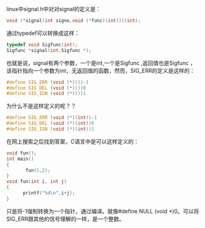linux中signal.h中对对signal的定义是：

```c
void (*signal(int signo,void (*func)(int)))(int);
```

通过typedef可以转换成这样：

```c
typedef void Sigfunc(int);
Sigfunc *signal(int,Sigfunc *);
```

也就是说，signal有两个参数，一个是int,一个是Sigfunc ,返回值也是Sigfunc ，该指针指向一个参数为int，无返回值的函数，然而，SIG_ERR的定义是这样的：

```c
#define SIG_ERR (void (*)())-1
#define SIG_DEL (void (*)())0
#define SIG_IGN (void (*)())1
```

为什么不是这样定义的呢？？

```c
#define SIG_ERR (void (*)(int))-1
#define SIG_DEL (void (*)(int))0
#define SIG_IGN (void (*)(int))1
```

在网上搜索之后找到答案，C语言中是可以这样定义的：

```c
void fun(); 
int main()
{
       fun(1,2);
} 
void fun(int i, int j)
{
      printf("%d\n",i+j);
}
```

只是将-1强制转换为一个指针，通过编译。就像#define NULL (void *)0。可以将SIG_ERR跟其他的信号理解的一样，是一个整数。

